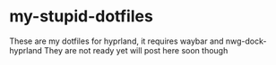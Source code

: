 # my-stupid-dotfiles
These are my dotfiles for hyprland, it requires waybar and nwg-dock-hyprland
They are not ready yet will post here soon though
